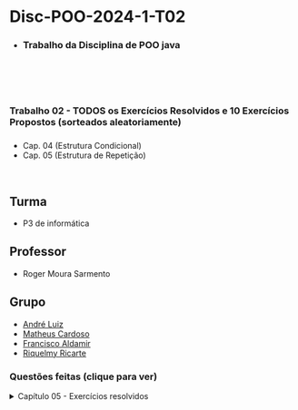 # Disc-POO-2024-1-T02
* <h3>Trabalho da Disciplina de POO java<h3>
<br>
<br>

# <h3> Trabalho 02 - TODOS os Exercícios Resolvidos e 10 Exercícios Propostos (sorteados aleatoriamente) <h3>
* Cap. 04 (Estrutura Condicional) 
* Cap. 05 (Estrutura de Repetição)
<br>

 ## Turma
  - P3 de informática

  ## Professor
  - Roger Moura Sarmento

  ## Grupo
  - [André Luiz](https://github.com/Andre-Luiz-lopes)
  - [Matheus Cardoso](https://github.com/matheusct27)
  - [Francisco Aldamir](https://github.com/aldamir007)
  - [Riquelmy Ricarte](https://github.com/Riquelmy77)

### Questões feitas (clique para ver)
<details>
  <summary>Capítulo 05 - Exercícios resolvidos</summary>

|Questão|Enunciado|
|-------|---------|
|1|Um funcionário de uma empresa recebe, anualmente, aumento salarial. Sabe-se que:|
||a) Esse funcionário foi contratado em 2005, com salário inicial de R$ 1.000,00;|
||b) Em 2006, ele recebeu aumento de 1,5% sobre seu salário inicial;|
||c) A partir de 2007 (inclusive), os aumentos salariais sempre corresponderam ao dobro do percentual do ano anterior.|
|2|Faça um programa que leia um valor N inteiro e positivo. Calcule e mostre o valor de E, conforme a fórmula a seguir:|
||E = 1 + 1/1! + 1/2! + 1/3! + ... + 1/N!|
|3|Faça um programa que leia um número N que indica quantos valores inteiros e positivos devem ser lidos a seguir. Para cada número lido, mostre uma tabela contendo o valor lido e o fatorial desse valor.|
|4|Foi feita uma estatística em cinco cidades brasileiras para coletar dados sobre acidentes de trânsito. Foram obtidos os seguintes dados:|
||a) código da cidade;|
||b) número de veículos de passeio;|
||c) número de acidentes de trânsito com vítimas.|
||Deseja-se saber:|
||a) qual é o maior e qual é o menor índice de acidentes de trânsito e a que cidades pertencem;|
||b) qual é a média de veículos nas cinco cidades juntas;|
||c) qual é a média de acidentes de trânsito nas cidades com menos de 2.000 veículos de passeio.|
|5|Faça um programa que leia o número de termos e um valor positivo para X. Calcule e mostre o valor da série a seguir:|
||S = -X2 +X3 –X4 +X5 -X6 +X7 -X8 +X9 -X10 +X11 -... 1! 2! 3! 4! 3! 2! 1! 2! 3! 4!|
|6|Uma empresa possui dez funcionários com as seguintes características: código, número de horas traba- lhadas no mês, turno de trabalho (M — matutino; V — vespertino; ou N — noturno), categoria (O — operário; ou G — gerente)|
||Sabendo-se que essa empresa deseja informatizar sua folha de pagamento, faça um programa que:|
||a) Leia as informações dos funcionários, exceto o valor da hora trabalhada, não permitindo que sejam informados turnos e nem categorias inexistentes. Trabalhe sempre com a digitação de letras maiúsculas.|
||b) Calcule o valor da hora trabalhada, conforme a tabela a seguir. Adote o valor de R$ 450,00 para o salário mínimo.|
||c) Calcule o salário inicial dos funcionários com base no valor da hora trabalhada e no número de horas trabalhadas.|
||d) Calcule o valor do auxílio alimentação recebido pelo funcionário de acordo com seu salário inicial, conforme a tabela a seguir.|
||e) Mostre o código, número de horas trabalhadas, valor da hora trabalhada, salário inicial, auxílio alimentação e salário final (salário inicial + auxílio alimentação).|
|7|Faça um programa que monte os oito primeiros termos da sequência de Fibonacci.|
||0-1-1-2-3-5-8-13-21-34-55...|
|8|Faça um programa que leia o número de termos, determine e mostre os valores de acordo com a série a seguir:|
||Série = 2, 7, 3, 4, 21, 12, 8, 63, 48, 16, 189, 192, 32, 567, 768...|
|9|Faça um programa que receba duas notas de seis alunos. Calcule e mostre:|
||a média aritmética das duas notas de cada aluno;|
||e a mensagem que está na tabela a seguir:|
||o total de alunos aprovados;|
||o total de alunos de exame;|
||o total de alunos reprovados;|
||a média da classe.|
|10|Em um campeonato de futebol existem cinco times e cada um possui onze jogadores. Faça um programa que receba a idade, o peso e a altura de cada um dos jogadores, calcule e mostre:|
||a quantidade de jogadores com idade inferior a 18 anos;|
||a média das idades dos jogadores de cada time;|
||a média das alturas de todos os jogadores do campeonato;|
||a porcentagem de jogadores com mais de 80 kg entre todos os jogadores do campeonato.|

